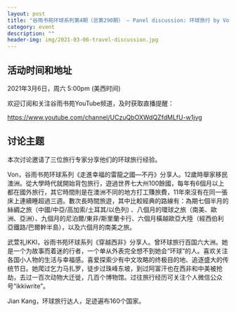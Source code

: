 ```yaml
---
layout: post
title: "谷雨书苑环球系列第4期（总第290期） — Panel discussion: 环球旅行 by Von, 武萱礼, Jian Kang"
category: event
description: ""
header-img: img/2021-03-06-travel-discussion.jpg
---
```



## 活动时间和地址
2021年3月6日，周六 5:00pm (美西时间)

欢迎订阅和关注谷雨书苑YouTube频道，及时获取直播提醒：

https://www.youtube.com/channel/UCzuQbOXWdQZfdMLfU-w1jvg


## 讨论主题
本次讨论邀请了三位旅行专家分享他们的环球旅行经验。

Von，谷雨书苑环球系列《走進幸福的雷龍之國—不丹》分享人。12歲時舉家移民澳洲。從大學時代就開始背包旅行，遊過世界七大州100餘國，每年有6個月以上都在國外旅行，其它時間則是在澳洲不同的地方打工賺旅費，11年來沒有在同一張床上連續睡超過三週。數次長時間旅遊，其中比較經典的路線有：為期七個半月的絲綢之旅（中國/中亞/高加索/土耳其/以色列) 、八個月的環球之旅（南美、歐洲、亞洲）、九個月的尼泊爾/東非/斯里蘭卡行、六個月橫越歐亞大陸（經西伯利亞鐵路/巴爾幹半島），以及六個月的南美之旅。

武萱礼IKKI，谷雨书苑环球系列《穿越西非》分享人。曾环球旅行百国六大洲。她是一个为故事而着迷的行者，一个单从外表完全想不到她会“环球”的人。喜欢关注各国小人物的生活与幸福感。喜爱探索少有中文攻略的终极目的地、追逐盛大的传统节日。她爬过乞力马扎罗，徒步过珠峰东坡，到过阿富汗也在西非和中美被抢劫，去过一百次动物大迁徙，几百个博物馆。过往旅行经历可关注个人微信公众号“ikkiwrite”。

Jian Kang，环球旅行达人，足迹遍布160个国家。


